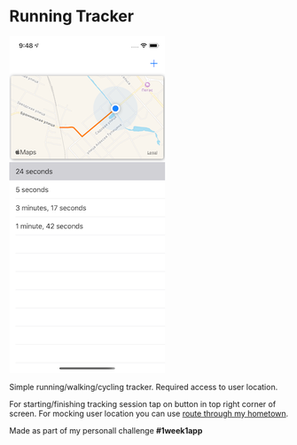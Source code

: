 # Running Tracker

![](https://github.com/kifio/Running-Tracker/blob/master/simulator_screenshot.png?raw=true)

Simple running/walking/cycling tracker.
Required access to user location.

For starting/finishing tracking session tap on button in top right corner of screen.
For mocking user location you can use [route through my hometown](https://github.com/kifio/Running-Tracker/blob/master/yegoryevsk.gpx).

Made as part of my personall challenge **#1week1app** 
